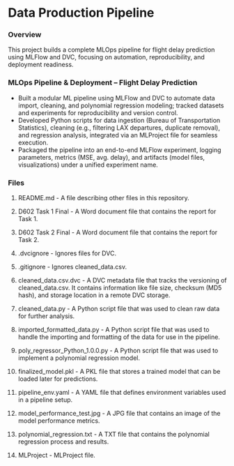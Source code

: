# Data Production Pipeline
### Overview
This project builds a complete MLOps pipeline for flight delay prediction using MLFlow and DVC, focusing on automation, reproducibility, and deployment readiness.

### MLOps Pipeline & Deployment – Flight Delay Prediction
-	Built a modular ML pipeline using MLFlow and DVC to automate data import, cleaning, and polynomial regression modeling; tracked datasets and experiments for reproducibility and version control.
-	Developed Python scripts for data ingestion (Bureau of Transportation Statistics), cleaning (e.g., filtering LAX departures, duplicate removal), and regression analysis, integrated via an MLProject file for seamless execution.
-	Packaged the pipeline into an end-to-end MLFlow experiment, logging parameters, metrics (MSE, avg. delay), and artifacts (model files, visualizations) under a unified experiment name.


### Files
1. README.md - A file describing other files in this repository.

2. D602 Task 1 Final - A Word document file that contains the report for Task 1.

3. D602 Task 2 Final - A Word document file that contains the report for Task 2.

4. .dvcignore - Ignores files for DVC.

5. .gitignore - Ignores cleaned_data.csv.

6. cleaned_data.csv.dvc - A DVC metadata file that tracks the versioning of cleaned_data.csv. It contains information like file size, checksum (MD5 hash), and storage location in a remote DVC storage.

7. cleaned_data.py - A Python script file that was used to clean raw data for further analysis.

8. imported_formatted_data.py - A Python script file that was used to handle the importing and formatting of the data for use in the pipeline.

9. poly_regressor_Python_1.0.0.py - A Python script file that was used to implement a polynomial regression model.

10. finalized_model.pkl - A PKL file that stores a trained model that can be loaded later for predictions.

11. pipeline_env.yaml - A YAML file that defines environment variables used in a pipeline setup.

12. model_performance_test.jpg - A JPG file that contains an image of the model performance metrics.

13. polynomial_regression.txt - A TXT file that contains the polynomial regression process and results.

14. MLProject - MLProject file.
